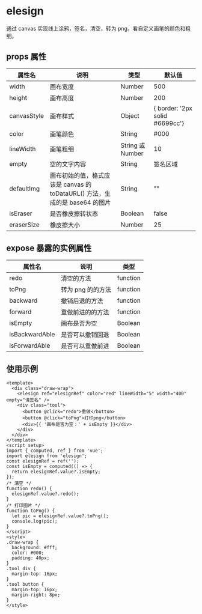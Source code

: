 # elesign

通过 canvas 实现线上涂鸦，签名，清空，转为 png，看自定义画笔的颜色和粗细。

## props 属性

| 属性名      | 说明                                                                        | 类型             | 默认值                         |
| ----------- | --------------------------------------------------------------------------- | ---------------- | ------------------------------ |
| width       | 画布宽度                                                                    | Number           | 500                            |
| height      | 画布高度                                                                    | Number           | 200                            |
| canvasStyle | 画布样式                                                                    | Object           | { border: '2px solid #6699cc'} |
| color       | 画笔颜色                                                                    | String           | #000                           |
| lineWidth   | 画笔粗细                                                                    | String 或 Number | 10                             |
| empty       | 空的文字内容                                                                | String           | 签名区域                       |
| defaultImg  | 画布初始的值，格式应该是 canvas 的 toDataURL() 方法，生成的是 base64 的图片 | String           | ""                             |
| isEraser    | 是否橡皮擦转状态                                                            | Boolean          | false                          |
| eraserSize  | 橡皮擦大小                                                                  | Number           | 25                             |

## expose 暴露的实例属性

| 属性名         | 说明              | 类型     |
| -------------- | ----------------- | -------- |
| redo           | 清空的方法        | function |
| toPng          | 转为 png 的的方法 | function |
| backward       | 撤销后退的方法    | function |
| forward        | 重做前进的的方法  | function |
| isEmpty        | 画布是否为空      | Boolean  |
| isBackwardAble | 是否可以撤销回退  | Boolean  |
| isForwardAble  | 是否可以重做前进  | Boolean  |

## 使用示例

```vue
<template>
  <div class="draw-wrap">
    <elesign ref="elesignRef" color="red" lineWidth="5" width="400" empty="请签名" />
    <div class="tool">
      <button @click="redo">重做</button>
      <button @click="toPng">打印png</button>
      <div>{{ '画布是否为空：' + isEmpty }}</div>
    </div>
  </div>
</template>
<script setup>
import { computed, ref } from 'vue';
import elesign from 'elesign';
const elesignRef = ref('');
const isEmpty = computed(() => {
  return elesignRef.value?.isEmpty;
});
/* 清空 */
function redo() {
  elesignRef.value?.redo();
}
/* 打印图片 */
function toPng() {
  let pic = elesignRef.value?.toPng();
  console.log(pic);
}
</script>
<style>
.draw-wrap {
  background: #fff;
  color: #000;
  padding: 40px;
}
.tool div {
  margin-top: 16px;
}
.tool button {
  margin-top: 16px;
  margin-right: 8px;
}
</style>
```
